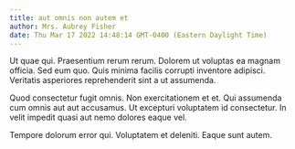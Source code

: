 ```yaml
---
title: aut omnis non autem et
author: Mrs. Aubrey Fisher
date: Thu Mar 17 2022 14:48:14 GMT-0400 (Eastern Daylight Time)
---
```

Ut quae qui. Praesentium rerum rerum. Dolorem ut voluptas ea magnam officia. Sed eum quo. Quis minima facilis corrupti inventore adipisci. Veritatis asperiores reprehenderit sint a ut assumenda.

 Quod consectetur fugit omnis. Non exercitationem et et. Qui assumenda cum omnis aut aut accusamus. Ut excepturi voluptatem id consectetur. In velit impedit quasi aut nemo dolores eaque vel.

 Tempore dolorum error qui. Voluptatem et deleniti. Eaque sunt autem.